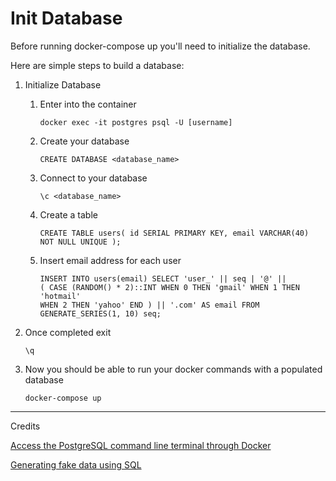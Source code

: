 # Init Database
Before running docker-compose up you'll need to initialize the database.

Here are simple steps to build a database:

1. Initialize Database

    1. Enter into the container

        `docker exec -it postgres psql -U [username]`

    2. Create your database

        `CREATE DATABASE <database_name>`

    3. Connect to your database

        `\c <database_name>`

    4. Create a table

        `CREATE TABLE users( id SERIAL PRIMARY KEY, email VARCHAR(40) NOT NULL UNIQUE );`

    5. Insert email address for each user

        ```
        INSERT INTO users(email) SELECT 'user_' || seq | '@' || 
        ( CASE (RANDOM() * 2)::INT WHEN 0 THEN 'gmail' WHEN 1 THEN 'hotmail' 
        WHEN 2 THEN 'yahoo' END ) || '.com' AS email FROM GENERATE_SERIES(1, 10) seq;
        ```

2. Once completed exit
        
     `\q`

3. Now you should be able to run your docker commands with a populated database

    `docker-compose up`

------ 
Credits

[Access the PostgreSQL command line terminal through Docker](https://github.com/Radu-Raicea/Dockerized-Flask/wiki/%5BDocker%5D-Access-the-PostgreSQL-command-line-terminal-through-Docker)

[Generating fake data using SQL](https://vnegrisolo.github.io/postgresql/generate-fake-data-using-sql)